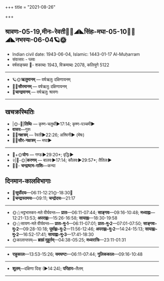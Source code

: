 +++
title = "2021-08-26"

+++
## श्रावणः-05-19,मीनः-रेवती🌛🌌◢◣सिंहः-मघा-05-10🌌🌞◢◣नभस्यः-06-04🪐🌞
- Indian civil date: 1943-06-04, Islamic: 1443-01-17 Al-Muḥarram
- संवत्सरः - प्लवः
- वर्षसङ्ख्या 🌛- शकाब्दः 1943, विक्रमाब्दः 2078, कलियुगे 5122
___________________
- 🪐🌞**ऋतुमानम्** — वर्षऋतुः दक्षिणायनम्
- 🌌🌞**सौरमानम्** — वर्षऋतुः दक्षिणायनम्
- 🌛**चान्द्रमानम्** — वर्षऋतुः श्रावणः
___________________


## खचक्रस्थितिः
- |🌞-🌛|**तिथिः** — कृष्ण-चतुर्थी►17:14; कृष्ण-पञ्चमी►  
- **वासरः**—गुरुः  
- 🌌🌛**नक्षत्रम्** — रेवती►22:26; अश्विनी► (मेषः)  
- 🌌🌞**सौर-नक्षत्रम्** — मघा►  
___________________
- 🌛+🌞**योगः** — गण्डः►29:20*; वृद्धिः►  
- २|🌛-🌞|**करणम्** — बालवः►17:14; कौलवः►29:57*; तैतिलः►  
- 🌌🌛- **चन्द्राष्टम-राशिः**—कन्या  


## दिनमान-कालविभागाः
- 🌅**सूर्योदयः**—06:11-12:21🌞️-18:30🌇  
- 🌛**चन्द्रास्तमयः**—09:11; **चन्द्रोदयः**—21:17  
___________________
- 🌞⚝भट्टभास्कर-मते वीर्यवन्तः— **प्रातः**—06:11-07:44; **साङ्गवः**—09:16-10:48; **मध्याह्नः**—12:21-13:53; **अपराह्णः**—15:26-16:58; **सायाह्नः**—18:30-19:58  
- 🌞⚝सायण-मते वीर्यवन्तः— **प्रातः-मु॰1**—06:11-07:01; **प्रातः-मु॰2**—07:01-07:50; **साङ्गवः-मु॰2**—09:28-10:18; **पूर्वाह्णः-मु॰2**—11:56-12:46; **अपराह्णः-मु॰2**—14:24-15:13; **सायाह्णः-मु॰2**—16:52-17:41; **सायाह्णः-मु॰3**—17:41-18:30  
- 🌞कालान्तरम्— **ब्राह्मं मुहूर्तम्**—04:38-05:25; **मध्यरात्रिः**—23:11-01:31  
___________________
- **राहुकालः**—13:53-15:26; **यमघण्टः**—06:11-07:44; **गुलिककालः**—09:16-10:48  
___________________
- **शूलम्**—दक्षिणा दिक् (►14:24); **परिहारः**–तैलम्  
___________________
